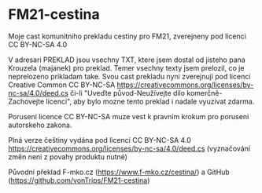 # FM21-cestina
Moje cast komunitniho prekladu cestiny pro FM21, zverejneny pod licenci CC BY-NC-SA 4.0

V adresari PREKLAD jsou vsechny TXT, ktere jsem dostal od jisteho pana Krouzela (majanek) pro preklad. Temer vsechny texty jsem prelozil, co je neprelozeno prikladam take.
Svou cast prekladu nyni zverejnuji pod licenci Creative Common CC BY-NC-SA https://creativecommons.org/licenses/by-nc-sa/4.0/deed.cs či-li "Uveďte původ-Neužívejte dílo komerčně-Zachovejte licenci", aby bylo mozne tento preklad i nadale vyuzivat zdarma. 

Poruseni licence CC BY-NC-SA muze vest k pravnim krokum pro poruseni autorskeho zakona.

Plná verze češtiny vydána pod licencí CC BY-NC-SA 4.0 https://creativecommons.org/licenses/by-nc-sa/4.0/deed.cs (vyznačování změn není z povahy produktu nutné)

Původní překlad F-mko.cz (https://www.f-mko.cz/cestina/) a GitHub (https://github.com/vonTrips/FM21-cestina)
